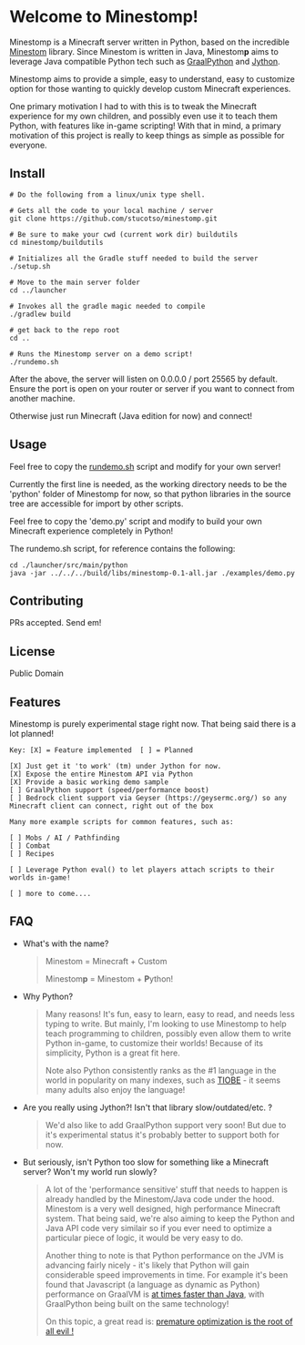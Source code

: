 # Welcome to Minestomp!

Minestomp is a Minecraft server written in Python, based on the incredible [Minestom](https://minestom.net/) library.  Since Minestom is written in Java, Minestom**p** aims to leverage Java compatible Python tech such as [GraalPython](https://www.graalvm.org/python/) and [Jython](https://www.jython.org/).

Minestomp aims to provide a simple, easy to understand, easy to customize option for those wanting to quickly develop custom Minecraft experiences.  

One primary motivation I had to with this is to tweak the Minecraft experience for my own children, and possibly even use it to teach them Python, with features like in-game scripting!  With that in mind, a primary motivation of this project is really to keep things as simple as possible for everyone.

## Install

```
# Do the following from a linux/unix type shell.

# Gets all the code to your local machine / server
git clone https://github.com/stucotso/minestomp.git

# Be sure to make your cwd (current work dir) buildutils
cd minestomp/buildutils

# Initializes all the Gradle stuff needed to build the server
./setup.sh

# Move to the main server folder
cd ../launcher

# Invokes all the gradle magic needed to compile
./gradlew build

# get back to the repo root
cd ..

# Runs the Minestomp server on a demo script!
./rundemo.sh
```
After the above, the server will listen on 0.0.0.0 / port 25565 by default. 
Ensure the port is open on your router or server if you
want to connect from another machine.  

Otherwise just run Minecraft (Java edition for now) and connect!

## Usage

Feel free to copy the [rundemo.sh](https://github.com/stucotso/minestomp/blob/main/rundemo.sh) script and modify for your own server!  

Currently the first line is needed, as the working directory needs to be the 'python' folder of Minestomp for now, so that python libraries in the source tree are accessible for import by other scripts.

Feel free to copy the 'demo.py' script and modify to build your own Minecraft experience completely in Python!

The rundemo.sh script, for reference contains the following:

```
cd ./launcher/src/main/python
java -jar ../../../build/libs/minestomp-0.1-all.jar ./examples/demo.py
```

## Contributing

PRs accepted. Send em!

## License

Public Domain

## Features

Minestomp is purely experimental stage right now. That being said there is a lot planned!

```
Key: [X] = Feature implemented  [ ] = Planned

[X] Just get it 'to work' (tm) under Jython for now.
[X] Expose the entire Minestom API via Python
[X] Provide a basic working demo sample
[ ] GraalPython support (speed/performance boost)
[ ] Bedrock client support via Geyser (https://geysermc.org/) so any Minecraft client can connect, right out of the box

Many more example scripts for common features, such as:

[ ] Mobs / AI / Pathfinding
[ ] Combat
[ ] Recipes
 
[ ] Leverage Python eval() to let players attach scripts to their worlds in-game!

[ ] more to come....
```

## FAQ

* What's with the name?

    > Minestom = Minecraft + Custom
    > 
    > Minestom**p** = Minestom + **P**ython!

* Why Python?

    > Many reasons! It's fun, easy to learn, easy to read, and needs less typing to write.  But mainly, I'm looking to use Minestomp to help teach programming to children, possibly even allow them to write Python in-game, to customize their worlds!  Because of its simplicity, Python
    is a great fit here.
    > 
    > Note also Python consistently ranks as the #1 language in the world in popularity on many indexes, such as [TIOBE](https://www.tiobe.com/tiobe-index/) - it seems many adults also enjoy the language!


* Are you really using Jython?! Isn't that library slow/outdated/etc. ?

    > We'd also like to add GraalPython support very soon!  But due to it's experimental status it's probably better to support both for now.

* But seriously, isn't Python too slow for something like a Minecraft server? Won't my world run slowly?

    > A lot of the 'performance sensitive' stuff that needs to happen is  already handled by the Minestom/Java code under the hood.  Minestom is a very well designed, high performance Minecraft system. That being said, we're also aiming to keep the Python and Java API code very similair so if you ever need to optimize a particular piece of logic, it would be very easy to do.
    >
    > Another thing to note is that Python performance on the JVM is advancing fairly nicely - it's likely that Python will gain considerable speed improvements in time.  For example it's been found that Javascript (a language as dynamic as Python) performance on GraalVM is [at times faster than Java](https://www.youtube.com/watch?v=GmxXgUkOOdw), with GraalPython being built on the same technology!
    >
    > On this topic, a great read is: [premature optimization is the root of all evil !](https://stackify.com/premature-optimization-evil/)
